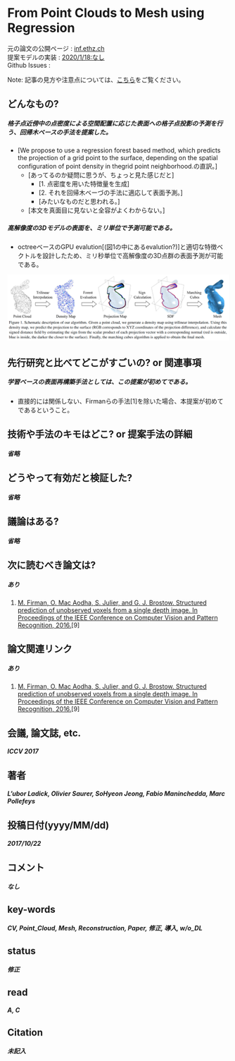 # From Point Clouds to Mesh using Regression

元の論文の公開ページ : [inf.ethz.ch](https://inf.ethz.ch/personal/ladickyl/3d_iccv17.pdf)  
提案モデルの実装 : [2020/1/18:なし]()  
Github Issues : []()  

Note: 記事の見方や注意点については、[こちら](/)をご覧ください。

## どんなもの?
##### 格子点近傍中の点密度による空間配置に応じた表面への格子点投影の予測を行う、回帰木ベースの手法を提案した。
- [We propose to use a regression forest based method, which predicts the projection of a grid point to the surface, depending on the spatial configuration of point density in thegrid point neighborhood.の直訳。]
  - [あってるのか疑問に思うが、ちょっと見た感じだと]
    - [1. 点密度を用いた特徴量を生成]
    - [2. それを回帰木ベーづの手法に適応して表面予測。]
    - [みたいなものだと思われる。]
  - [本文を真面目に見ないと全容がよくわからない。]

##### 高解像度の3Dモデルの表面を、ミリ単位で予測可能である。
- octreeベースのGPU evalution[(図1の中にあるevalution?)]と適切な特徴ベクトルを設計したため、ミリ秒単位で高解像度の3D点群の表面予測が可能である。

![fig1](img/FPCtMuR/fig1.png)

## 先行研究と比べてどこがすごいの? or 関連事項
##### 学習ベースの表面再構築手法としては、この提案が初めてである。
- 直接的には関係しない、Firmanらの手法[1]を除いた場合、本提案が初めてであるということ。

## 技術や手法のキモはどこ? or 提案手法の詳細
##### 省略

## どうやって有効だと検証した?
##### 省略

## 議論はある?
##### 省略

## 次に読むべき論文は?
##### あり
1. [M. Firman, O. Mac Aodha, S. Julier, and G. J. Brostow. Structured prediction of unobserved voxels from a single depth image. In Proceedings of the IEEE Conference on Computer Vision and Pattern Recognition, 2016.](https://discovery.ucl.ac.uk/id/eprint/1533148/1/Firman_structured-prediction-unobserved.pdf)[9]

## 論文関連リンク
##### あり
1. [M. Firman, O. Mac Aodha, S. Julier, and G. J. Brostow. Structured prediction of unobserved voxels from a single depth image. In Proceedings of the IEEE Conference on Computer Vision and Pattern Recognition, 2016.](https://discovery.ucl.ac.uk/id/eprint/1533148/1/Firman_structured-prediction-unobserved.pdf)[9]

## 会議, 論文誌, etc.
##### ICCV 2017

## 著者
##### L’ubor Ladick, Olivier Saurer, SoHyeon Jeong, Fabio Maninchedda, Marc Pollefeys

## 投稿日付(yyyy/MM/dd)
##### 2017/10/22

## コメント
##### なし

## key-words
##### CV, Point_Cloud, Mesh, Reconstruction, Paper, 修正, 導入, w/o_DL

## status
##### 修正

## read
##### A, C

## Citation
##### 未記入

